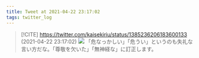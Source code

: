 ```yaml
---
title: Tweet at 2021-04-22 23:17:02
tags: twitter_log
---
```


> [!CITE] https://twitter.com/kaisekiriu/status/1385236206183600133 (2021-04-22 23:17:02)
> ![](https://twitter.com/kaisekiriu/status/1385236206183600133)
> 「危なっかしい」「危うい」というのも失礼な言い方だな。「尊敬を欠いた」「無神経な」に訂正します。
